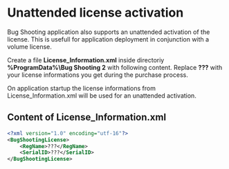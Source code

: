 # Unattended license activation

Bug Shooting application also supports an unattended activation of the license. This is usefull for application deployment in conjunction with a volume license.

Create a file **License_Information.xml** inside directoriy **%ProgramData%\Bug Shooting 2** with following content. Replace **???** with your license informations you get during the purchase process.

On application startup the license informations from License_Information.xml will be used for an unattended activation.

## Content of License_Information.xml
```xml
<?xml version="1.0" encoding="utf-16"?>
<BugShootingLicense>
	<RegName>???</RegName>
	<SerialID>???</SerialID>
</BugShootingLicense>
```
